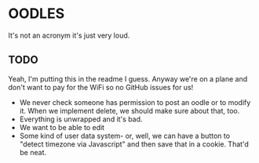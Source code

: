 # OODLES
It's not an acronym it's just very loud.

## TODO
Yeah, I'm putting this in the readme I guess. Anyway we're on a plane and don't want to pay for the WiFi so no GitHub issues for us!

- We never check someone has permission to post an oodle or to modify it. When we implement delete, we should make sure about that, too.
- Everything is unwrapped and it's bad.
- We want to be able to edit
- Some kind of user data system- or, well, we can have a button to "detect timezone via Javascript" and then save that in a cookie. That'd be neat.
